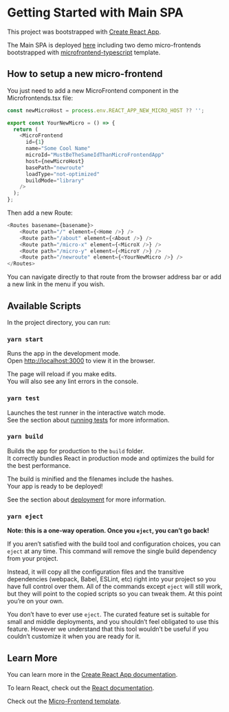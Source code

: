 # Getting Started with Main SPA

This project was bootstrapped with [Create React App](https://github.com/facebook/create-react-app).

The Main SPA is deployed [here](https://gabrielcerutti.github.io/main-spa) including two demo micro-frontends bootstrapped with [microfrontend-typescript](https://www.npmjs.com/package/cra-template-microfrontend-typescript) template.

## How to setup a new micro-frontend

You just need to add a new MicroFrontend component in the Microfrontends.tsx file:

```javascript
const newMicroHost = process.env.REACT_APP_NEW_MICRO_HOST ?? '';

export const YourNewMicro = () => {
  return (
    <MicroFrontend
      id={1}
      name="Some Cool Name"
      microId="MustBeTheSameIdThanMicroFrontendApp"
      host={newMicroHost}
      basePath="newroute"
      loadType="not-optimized"
      buildMode="library"
    />
  );
};
```

Then add a new Route:

```javascript
<Routes basename={basename}>
    <Route path="/" element={<Home />} />
    <Route path="/about" element={<About />} />
    <Route path="/micro-x" element={<MicroX />} />
    <Route path="/micro-y" element={<MicroY />} />
    <Route path="/newroute" element={<YourNewMicro />} />
</Routes>
```
You can navigate directly to that route from the browser address bar or add a new link in the menu if you wish.

## Available Scripts

In the project directory, you can run:

### `yarn start`

Runs the app in the development mode.\
Open [http://localhost:3000](http://localhost:3000) to view it in the browser.

The page will reload if you make edits.\
You will also see any lint errors in the console.

### `yarn test`

Launches the test runner in the interactive watch mode.\
See the section about [running tests](https://facebook.github.io/create-react-app/docs/running-tests) for more information.

### `yarn build`

Builds the app for production to the `build` folder.\
It correctly bundles React in production mode and optimizes the build for the best performance.

The build is minified and the filenames include the hashes.\
Your app is ready to be deployed!

See the section about [deployment](https://facebook.github.io/create-react-app/docs/deployment) for more information.

### `yarn eject`

**Note: this is a one-way operation. Once you `eject`, you can’t go back!**

If you aren’t satisfied with the build tool and configuration choices, you can `eject` at any time. This command will remove the single build dependency from your project.

Instead, it will copy all the configuration files and the transitive dependencies (webpack, Babel, ESLint, etc) right into your project so you have full control over them. All of the commands except `eject` will still work, but they will point to the copied scripts so you can tweak them. At this point you’re on your own.

You don’t have to ever use `eject`. The curated feature set is suitable for small and middle deployments, and you shouldn’t feel obligated to use this feature. However we understand that this tool wouldn’t be useful if you couldn’t customize it when you are ready for it.

## Learn More

You can learn more in the [Create React App documentation](https://facebook.github.io/create-react-app/docs/getting-started).

To learn React, check out the [React documentation](https://reactjs.org/).

Check out the [Micro-Frontend template](https://www.npmjs.com/package/cra-template-microfrontend-typescript).

